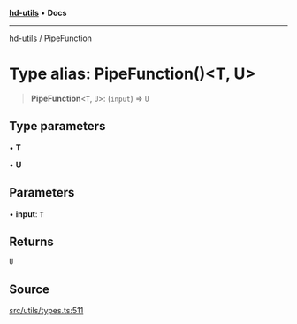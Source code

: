 [**hd-utils**](../README.md) • **Docs**

***

[hd-utils](../globals.md) / PipeFunction

# Type alias: PipeFunction()\<T, U\>

> **PipeFunction**\<`T`, `U`\>: (`input`) => `U`

## Type parameters

• **T**

• **U**

## Parameters

• **input**: `T`

## Returns

`U`

## Source

[src/utils/types.ts:511](https://github.com/AhmadHddad/h-utils/blob/8e9e542f98b1a43a336ce585dc8666b21b0e894d/src/utils/types.ts#L511)

